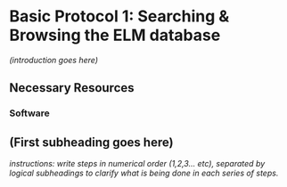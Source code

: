# Basic Protocol 1: Searching & Browsing the ELM database

*(introduction goes here)*

## Necessary Resources

### Software

## (First subheading goes here)

*instructions: write steps in numerical order (1,2,3... etc), separated by
logical subheadings to clarify what is being done in each series of steps.*
